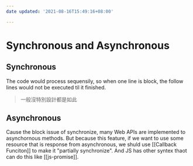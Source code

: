 ```yaml
---
date updated: '2021-08-16T15:49:16+08:00'

---
```


# Synchronous and Asynchronous

## Synchronous

The code would process sequensily, so when one line is block, the follow lines would not be executed til it finished.

> 一般沒特別設計都是如此

## Asynchronous

Cause the block issue of synchronize, many Web APIs are implemented to asynchornous methods.
But because this feature, if we want to use some resource that is response from asynchronous, we shuld use [[Callback Funciton]] to make it "partially synchronize". And JS has other syntex thaot can do this like [[js-promise]].
